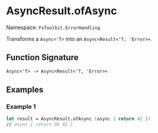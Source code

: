 # AsyncResult.ofAsync

Namespace: `FsToolkit.ErrorHandling`

Transforms a `Async<'T>` into an `Async<Result<'T, 'Error>>`.

## Function Signature

```fsharp
Async<'T> -> Async<Result<'T, 'Error>>
```

## Examples

### Example 1

```fsharp
let result = AsyncResult.ofAsync (async { return 42 })
// async { return Ok 42 }
```
